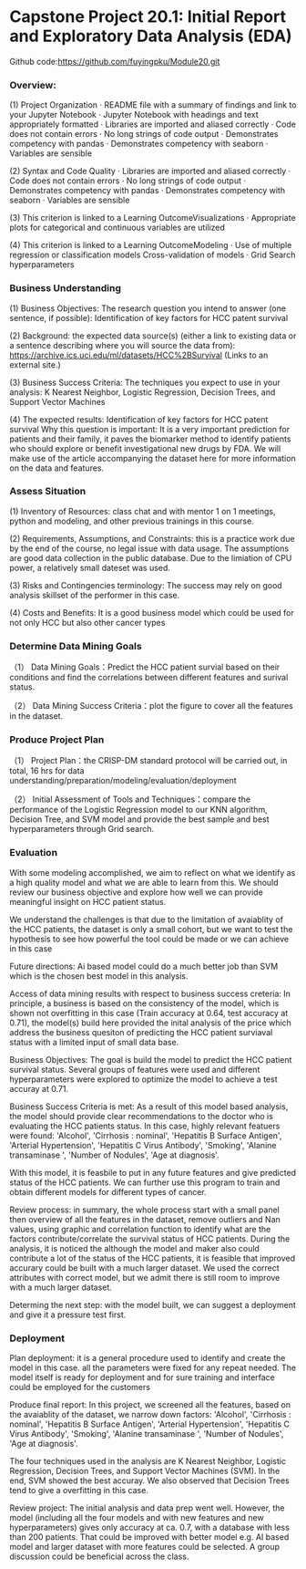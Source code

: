 # Capstone Project 20.1: Initial Report and Exploratory Data Analysis (EDA)
Github code:https://github.com/fuyingpku/Module20.git
### Overview:
(1) Project Organization · README file with a summary of findings and link to your Jupyter Notebook · Jupyter Notebook with headings and text appropriately formatted · Libraries are imported and aliased correctly · Code does not contain errors · No long strings of code output · Demonstrates competency with pandas · Demonstrates competency with seaborn · Variables are sensible

(2) Syntax and Code Quality · Libraries are imported and aliased correctly · Code does not contain errors · No long strings of code output · Demonstrates competency with pandas · Demonstrates competency with seaborn · Variables are sensible

(3) This criterion is linked to a Learning OutcomeVisualizations · Appropriate plots for categorical and continuous variables are utilized

(4) This criterion is linked to a Learning OutcomeModeling · Use of multiple regression or classification models Cross-validation of models · Grid Search hyperparameters

### Business Understanding
(1) Business Objectives: The research question you intend to answer (one sentence, if possible): Identification of key factors for HCC patent survival

(2) Background: the expected data source(s) (either a link to existing data or a sentence describing where you will source the data from): https://archive.ics.uci.edu/ml/datasets/HCC%2BSurvival (Links to an external site.)

(3) Business Success Criteria: The techniques you expect to use in your analysis: K Nearest Neighbor, Logistic Regression, Decision Trees, and Support Vector Machines

(4) The expected results: Identification of key factors for HCC patent survival Why this question is important: It is a very important prediction for patients and their family, it paves the biomarker method to identify patients who should explore or benefit investigational new drugs by FDA.
We will make use of the article accompanying the dataset here for more information on the data and features.

### Assess Situation
(1) Inventory of Resources: class chat and with mentor 1 on 1 meetings, python and modeling, and other previous trainings in this course.

(2) Requirements, Assumptions, and Constraints: this is a practice work due by the end of the course, no legal issue with data usage. The assumptions are good data collection in the public database. Due to the limiation of CPU power, a relatively small dateset was used.

(3) Risks and Contingencies terminology: The success may rely on good analysis skillset of the performer in this case.

(4) Costs and Benefits: It is a good business model which could be used for not only HCC but also other cancer types

### Determine Data Mining Goals
（1） Data Mining Goals：Predict the HCC patient survial based on their conditions and find the correlations between different features and surival status.

（2） Data Mining Success Criteria：plot the figure to cover all the features in the dataset.

### Produce Project Plan
（1） Project Plan：the CRISP-DM standard protocol will be carried out, in total, 16 hrs for data understanding/preparation/modeling/evaluation/deployment

（2） Initial Assessment of Tools and Techniques：compare the performance of the Logistic Regression model to our KNN algorithm, Decision Tree, and SVM model and provide the best sample and best hyperparameters through Grid search.

### Evaluation
With some modeling accomplished, we aim to reflect on what we identify as a high quality model and what we are able to learn from this. We should review our business objective and explore how well we can provide meaningful insight on HCC patient status. 

We understand the challenges is that due to the limitation of avaiablity of the HCC patients, the dataset is only a small cohort, but we want to test the hypothesis to see how powerful the tool could be made or we can achieve in this case

Future directions: Ai based model could do a much better job than SVM which is the chosen best model in this analysis. 

Access of data mining results with respect to business success creteria:
In principle, a business is based on the consistency of the model, which is shown not overfitting in this case (Train accuracy at 0.64, test accuracy at 0.71), the model(s) build here provided the inital analysis of the price which address the business quesiton of predicting the HCC patient surviaval status with a limited input of small data base.

Business Objectives: The goal is build the model to predict the HCC patient survival status. Several groups of features were used and different hyperparameters were explored to optimize the model to achieve a test accuray at 0.71. 

Business Success Criteria is met: As a result of this model based analysis, the model should provide clear recommendations to the doctor who is evaluating the HCC patients status. In this case, highly relevant featuers were found: 'Alcohol', 'Cirrhosis : nominal', 'Hepatitis B Surface Antigen', 'Arterial Hypertension', 'Hepatitis C Virus Antibody', 'Smoking', 'Alanine transaminase ', 'Number of Nodules', 'Age at diagnosis'.

With this model, it is feasbile to put in any future features and give predicted status of the HCC patients. We can further use this program to train and obtain different models for different types of cancer. 

Review process: in summary, the whole process start with a small panel then overview of all the features in the dataset, remove outliers and Nan values, using graphic and correlation function to identify what are the factors contribute/correlate the survival status of HCC patients. During the analysis, it is noticed the although the model and maker also could contribute a lot of the status of the HCC patients, it is feasible that improved accurary could be built with a much larger dataset. We used the correct attributes with correct model, but we admit there is still room to improve with a much larger dataset. 

Determing the next step: with the model built, we can suggest a deployment and give it a pressure test first.

### Deployment
Plan deployment: it is a general procedure used to identify and create the model in this case. all the parameters were fixed for any repeat needed. The model itself is ready for deployment and for sure training and interface could be employed for the customers

Produce final report: In this project, we screened all the features, based on the avaiablity of the dataset, we narrow down factors: 'Alcohol', 'Cirrhosis : nominal', 'Hepatitis B Surface Antigen', 'Arterial Hypertension', 'Hepatitis C Virus Antibody', 'Smoking', 'Alanine transaminase ', 'Number of Nodules', 'Age at diagnosis'.

The four techniques used in the analysis are K Nearest Neighbor, Logistic Regression, Decision Trees, and Support Vector Machines (SVM). In the end, SVM showed the best accuray. We also observed that Decision Trees tend to give a overfitting in this case.

Review project: The initial analysis and data prep went well. However, the model (including all the four models and with new features and new hyperparameters) gives only accuracy at ca. 0.7, with a database with less than 200 patients. That could be improved with better model e.g. AI based model and larger dataset with more features could be selected. A group discussion could be beneficial across the class.

​
